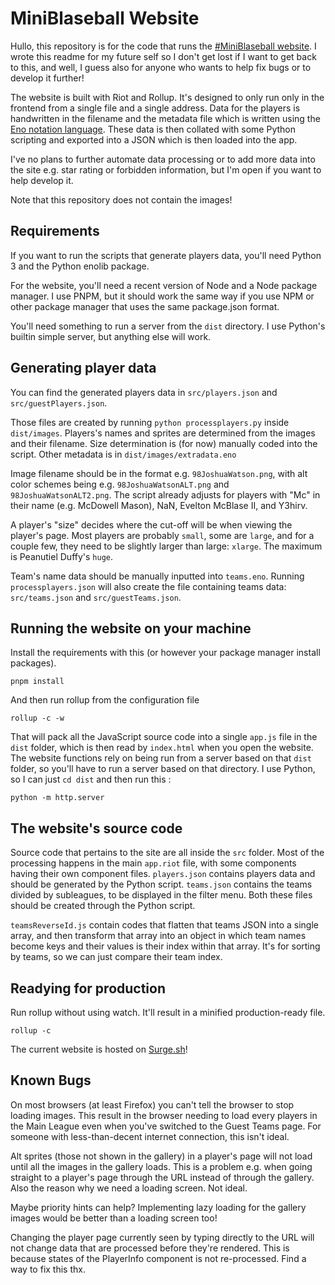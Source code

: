 # MiniBlaseball Website
Hullo, this repository is for the code that runs the [#MiniBlaseball website](https://miniblaseball.surge.sh). I wrote this readme for my future self so I don't get lost if I want to get back to this, and well, I guess also for anyone who wants to help fix bugs or to develop it further!

The website is built with Riot and Rollup. It's designed to only run only in the frontend from a single file and a single address. Data for the players is handwritten in the filename and the metadata file which is written using the [Eno notation language](https://eno-lang.org/). These data is then collated with some Python scripting and exported into a JSON which is then loaded into the app.

I've no plans to further automate data processing or to add more data into the site e.g. star rating or forbidden information, but I'm open if you want to help develop it.  

Note that this repository does not contain the images!

## Requirements
If you want to run the scripts that generate players data, you'll need Python 3 and the Python enolib package.

For the website, you'll need a recent version of Node and a Node package manager. I use PNPM, but it should work the same way if you use NPM or other package manager that uses the same package.json format.

You'll need something to run a server from the `dist` directory. I use Python's builtin simple server, but anything else will work. 

## Generating player data
You can find the generated players data in `src/players.json` and `src/guestPlayers.json`. 

Those files are created by running  `python processplayers.py` inside `dist/images`. Players's names and sprites are determined from the images and their filename. Size determination is (for now) manually coded into the script. Other metadata is in `dist/images/extradata.eno`

Image filename should be in the format e.g. `98JoshuaWatson.png`, with alt color schemes being e.g. `98JoshuaWatsonALT.png` and `98JoshuaWatsonALT2.png`. The script already adjusts for players with "Mc" in their name (e.g. McDowell Mason), NaN, Evelton McBlase II, and Y3hirv.

A player's "size" decides where the cut-off will be when viewing the player's page. Most players are probably `small`, some are `large`, and for a couple few, they need to be slightly larger than large: `xlarge`. The maximum is Peanutiel Duffy's `huge`.

Team's name data should be manually inputted into `teams.eno`. Running `processplayers.json` will also create the file containing teams data: `src/teams.json` and `src/guestTeams.json`. 

## Running the website on your machine
Install the requirements with this (or however your package manager install packages).

```
pnpm install
``` 

And then run rollup from the configuration file

```
rollup -c -w
```

That will pack all the JavaScript source code into a single `app.js` file in the `dist` folder, which is then read by `index.html` when you open the website. The website functions rely on being run from a server based on that `dist` folder, so you'll have to run a server based on that directory. I use Python, so I can just `cd dist` and then run this :

```
python -m http.server
```

## The website's source code
Source code that pertains to the site are all inside the `src` folder. Most of the processing happens in the main `app.riot` file, with some components having their own component files. `players.json` contains players data and should be generated by the Python script. `teams.json` contains the teams divided by subleagues, to be displayed in the filter menu. Both these files should be created through the Python script.

`teamsReverseId.js` contain codes that flatten that teams JSON into a single array, and then transform that array into an object in which team names become keys and their values is their index within that array. It's for sorting by teams, so we can just compare their team index.

## Readying for production
Run rollup without using watch. It'll result in a minified production-ready file.
```
rollup -c
```

The current website is hosted on [Surge.sh](https://surge.sh)!

## Known Bugs
On most browsers (at least Firefox) you can't tell the browser to stop loading images. This result in the browser needing to load every players in the Main League even when you've switched to the Guest Teams page. For someone with less-than-decent internet connection, this isn't ideal.

Alt sprites (those not shown in the gallery) in a player's page will not load until all the images in the gallery loads. This is a problem e.g. when going straight to a player's page through the URL instead of through the gallery. Also the reason why we need a loading screen. Not ideal.

Maybe priority hints can help? Implementing lazy loading for the gallery images would be better than a loading screen too!

Changing the player page currently seen by typing directly to the URL will not change data that are processed before they're rendered. This is because states of the PlayerInfo component is not re-processed. Find a way to fix this thx.  